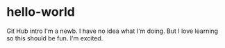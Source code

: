 # hello-world
Git Hub intro
I'm a newb. I have no idea what I'm doing. But I love learning so this should be fun. I'm excited.
